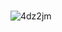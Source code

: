 #
![4dz2jm](https://user-images.githubusercontent.com/83636448/117048759-a1795780-ad13-11eb-9afc-f9ac37505a44.jpg)




